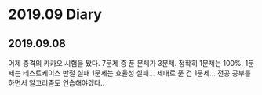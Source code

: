 2019.09 Diary
=================

## 2019.09.08

어제 충격의 카카오 시험을 봤다. 7문제 중 푼 문제가 3문제. 정확히 1문제는 100%, 1문제는 테스트케이스 반절 실패 1문제는 효율성 실패... 제대로 푼 건 1문제... 전공 공부를 하면서 알고리즘도 연습해야겠다..